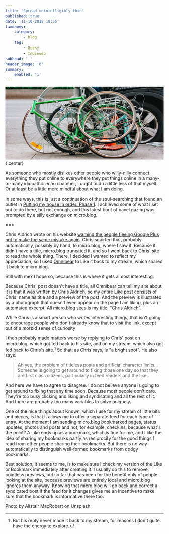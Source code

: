 ```yaml
---
title: 'Spread unintelligibly thin'
published: true
date: '11-10-2018 18:55'
taxonomy:
    category:
        - blog
    tag:
        - Geeky
        - Indieweb
subhead: ' '
header_image: '0'
summary:
    enabled: '1'
---
```


 ![](alistair-macrobert-689946-unsplash.jpg){.center} 

As someone who mostly dislikes other people who willy-nilly connect everything they put online to everywhere they put things online in a many-to-many idiopathic echo chamber, I ought to do a little less of that myself. Or at least be a little more mindful about what I am doing.

In some ways, this is just a continuation of the soul-searching that found an outlet in [Putting my house in order: Phase 1](https://www.jeremycherfas.net/blog/putting-my-house-in-order-phase-1). I achieved some of what I set out to do there, but not enough, and this latest bout of navel gazing was prompted by a silly exchange on micro.blog.

===

Chris Aldrich wrote on his website <a class="u-in-reply-to" href="https://boffosocko.com/2018/10/10/leaving-google-for-yet-another-silo/" >warning the people fleeing Google Plus not to make the same mistake again</a >.  Chris squirted that, probably automatically, possibly by hand, to micro.blog, where I saw it. Because it didn't have a title, micro.blog truncated it, and so I went back to Chris' site to read the whole thing. There, I decided I wanted to reflect my appreciation, so I used [Omnibear](https://omnibear.com/) to Like it back to my stream, which shared it back to micro.blog.

Still with me? I hope so, because this is where it gets almost interesting. 

Because Chris' post doesn't have a title, all Omnibear can tell my site about it is that it was written by Chris Aldrich, so my entire Like post consists of Chris' name as title and a preview of the post. And the preview is illustrated by a photograph that doesn't even appear on the page I am liking, plus an automated excerpt. All micro.blog sees is my title: "Chris Aldrich". 

While Chris is a smart person who writes interesting things, that isn't going to encourage people who don't already know that to visit the link, except out of a morbid sense of curiosity

I then probably made matters worse by replying to Chris' post on micro.blog, which got fed back to his site, and on my stream, which also got fed back to Chris's site.[^1] So that, as Chris says, is "a bright spot". He also says:

> Ah yes, the problem of titleless posts and artificial character limits… Someone is going to get around to fixing those one day so that they are first class citizens, particularly in feed readers and the like.

And here we have to agree to disagree. I do not believe anyone is going to get around to fixing that any time soon. Because most people don't care. They're too busy clicking and liking and syndicating and all the rest of it. And there are probably too many variables to solve uniquely.

One of the nice things about Known, which I use for my stream of little bits and pieces, is that it allows me to offer a separate feed for each type of entry. At the moment I am sending micro.blog bookmarked pages, status updates, photos and posts and not, for example, checkins, because what's the point? A Like ends up as a bookmark, which is fine for me, and I like the idea of sharing my bookmarks partly as reciprocity for the good things I read from other people sharing their bookmarks. But there is no way automatically to distinguish well-formed bookmarks from dodgy bookmarks.

Best solution, it seems to me, is to make sure I check my version of the Like or Bookmark immediately after creating it. I usually do this to remove pointless previews, but so far that has been for the benefit only of people looking at the site, because previews are entirely local and micro.blog ignores them anyway. Knowing that micro.blog will go back and correct a syndicated post if the feed for it changes gives me an incentive to make sure that the bookmark is informative there too.

[^1]: But his reply never made it back to my stream, for reasons I don't quite have the energy to explore.

Photo by Alistair MacRobert on Unsplash